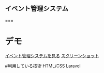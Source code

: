 ## イベント管理システム
===

# デモ
[イベント管理システムを見る](http://eventmgmt.xsrv.jp/profile)
[スクリーンショット](https://github.com/ryunoesta/event-manager/assets/87493072/2554ae91-8cc6-4ac4-ae87-3e38b42a89d1)

#利用している技術
HTML/CSS Laravel


